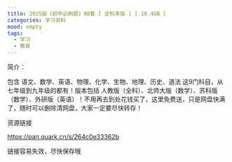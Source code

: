 ```yaml
---
title: 2025版《初中必刷题》90套 [ 全科多版 ] [ 18.4GB ]
categories: 学习资料
mood: empty
tags:
  - 学习
  - 教育
---
```





简介：

包含 语文、数学、英语、物理、化学、生物、地理、历史、道法 这9门科目，从七年级到九年级的都有！版本包括 人教版（全科）、北师大版（数学）、苏科版（数学）、外研版（英语）！不用再去到处花钱买了，这里免费送，只是网盘快满了，随时可以删除清网盘，大家一定要尽快转存！




资源链接

https://pan.quark.cn/s/264c0e33362b




链接容易失效，尽快保存哦








